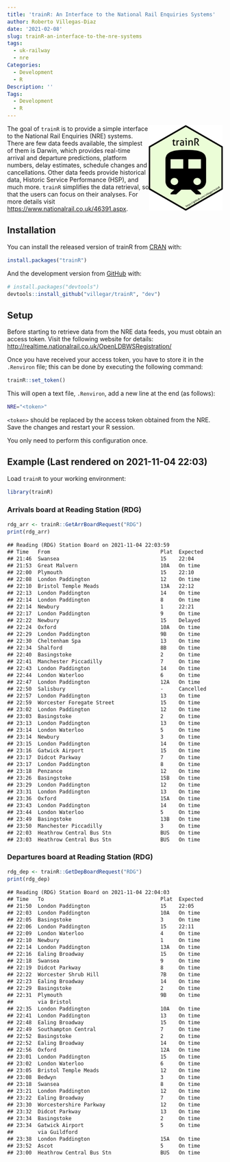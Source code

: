 ```yaml
---
title: 'trainR: An Interface to the National Rail Enquiries Systems'
author: Roberto Villegas-Diaz
date: '2021-02-08'
slug: trainR-an-interface-to-the-nre-systems
tags:
  - uk-railway
  - nre
Categories:
  - Development
  - R
Description: ''
Tags:
  - Development
  - R
---
```


<img src="https://raw.githubusercontent.com/villegar/trainR/main/inst/images/logo.png" alt="logo" align="right" height=200px/>

The goal of `trainR` is to provide a simple interface to the 
National Rail Enquiries (NRE) systems. There are few data feeds 
available, the simplest of them is Darwin, which provides real-time 
arrival and departure predictions, platform numbers, delay estimates, 
schedule changes and cancellations. Other data feeds provide historical 
data, Historic Service Performance (HSP), and much more. `trainR` 
simplifies the data retrieval, so that the users can focus on their 
analyses. For more details visit 
https://www.nationalrail.co.uk/46391.aspx.

## Installation

You can install the released version of trainR from [CRAN](https://CRAN.R-project.org) with:

``` r
install.packages("trainR")
```

And the development version from [GitHub](https://github.com/) with:

``` r
# install.packages("devtools")
devtools::install_github("villegar/trainR", "dev")
```

## Setup
Before starting to retrieve data from the NRE data feeds, you must obtain an access token. 
Visit the following website for details: http://realtime.nationalrail.co.uk/OpenLDBWSRegistration/

Once you have received your access token, you have to store it in the `.Renviron` file; this can be 
done by executing the following command:


```r
trainR::set_token()
```

This will open a text file, `.Renviron`, add a new line at the end (as follows):

```bash
NRE="<token>"
```

`<token>` should be replaced by the access token obtained from the NRE. Save the changes and restart 
your R session.

You only need to perform this configuration once.

## Example (Last rendered on 2021-11-04 22:03)

Load `trainR` to your working environment:

```r
library(trainR)
```

### Arrivals board at Reading Station (RDG)


```r
rdg_arr <- trainR::GetArrBoardRequest("RDG")
print(rdg_arr)
```

```
## Reading (RDG) Station Board on 2021-11-04 22:03:59
## Time   From                                    Plat  Expected
## 21:46  Swansea                                 15    22:04
## 21:53  Great Malvern                           10A   On time
## 22:00  Plymouth                                15    22:10
## 22:08  London Paddington                       12    On time
## 22:10  Bristol Temple Meads                    13A   22:12
## 22:13  London Paddington                       14    On time
## 22:14  London Paddington                       8     On time
## 22:14  Newbury                                 1     22:21
## 22:17  London Paddington                       9     On time
## 22:22  Newbury                                 15    Delayed
## 22:24  Oxford                                  10A   On time
## 22:29  London Paddington                       9B    On time
## 22:30  Cheltenham Spa                          13    On time
## 22:34  Shalford                                8B    On time
## 22:40  Basingstoke                             2     On time
## 22:41  Manchester Piccadilly                   7     On time
## 22:43  London Paddington                       14    On time
## 22:44  London Waterloo                         6     On time
## 22:47  London Paddington                       12A   On time
## 22:50  Salisbury                               -     Cancelled
## 22:57  London Paddington                       13    On time
## 22:59  Worcester Foregate Street               15    On time
## 23:02  London Paddington                       12    On time
## 23:03  Basingstoke                             2     On time
## 23:13  London Paddington                       13    On time
## 23:14  London Waterloo                         5     On time
## 23:14  Newbury                                 3     On time
## 23:15  London Paddington                       14    On time
## 23:16  Gatwick Airport                         15    On time
## 23:17  Didcot Parkway                          7     On time
## 23:17  London Paddington                       8     On time
## 23:18  Penzance                                12    On time
## 23:26  Basingstoke                             15B   On time
## 23:29  London Paddington                       12    On time
## 23:31  London Paddington                       13    On time
## 23:36  Oxford                                  15A   On time
## 23:43  London Paddington                       14    On time
## 23:44  London Waterloo                         5     On time
## 23:49  Basingstoke                             13B   On time
## 23:50  Manchester Piccadilly                   3     On time
## 22:03  Heathrow Central Bus Stn                BUS   On time
## 23:03  Heathrow Central Bus Stn                BUS   On time
```

### Departures board at Reading Station (RDG)


```r
rdg_dep <- trainR::GetDepBoardRequest("RDG")
print(rdg_dep)
```

```
## Reading (RDG) Station Board on 2021-11-04 22:04:03
## Time   To                                      Plat  Expected
## 21:50  London Paddington                       15    22:05
## 22:03  London Paddington                       10A   On time
## 22:05  Basingstoke                             3     On time
## 22:06  London Paddington                       15    22:11
## 22:09  London Waterloo                         4     On time
## 22:10  Newbury                                 1     On time
## 22:14  London Paddington                       13A   On time
## 22:16  Ealing Broadway                         15    On time
## 22:18  Swansea                                 9     On time
## 22:19  Didcot Parkway                          8     On time
## 22:22  Worcester Shrub Hill                    7B    On time
## 22:23  Ealing Broadway                         14    On time
## 22:29  Basingstoke                             2     On time
## 22:31  Plymouth                                9B    On time
##        via Bristol                             
## 22:35  London Paddington                       10A   On time
## 22:41  London Paddington                       13    On time
## 22:48  Ealing Broadway                         15    On time
## 22:49  Southampton Central                     7     On time
## 22:52  Basingstoke                             2     On time
## 22:52  Ealing Broadway                         14    On time
## 22:56  Oxford                                  12A   On time
## 23:01  London Paddington                       15    On time
## 23:02  London Waterloo                         6     On time
## 23:05  Bristol Temple Meads                    12    On time
## 23:08  Bedwyn                                  3     On time
## 23:18  Swansea                                 8     On time
## 23:21  London Paddington                       12    On time
## 23:22  Ealing Broadway                         7     On time
## 23:30  Worcestershire Parkway                  12    On time
## 23:32  Didcot Parkway                          13    On time
## 23:34  Basingstoke                             2     On time
## 23:34  Gatwick Airport                         5     On time
##        via Guildford                           
## 23:38  London Paddington                       15A   On time
## 23:52  Ascot                                   5     On time
## 23:00  Heathrow Central Bus Stn                BUS   On time
```
